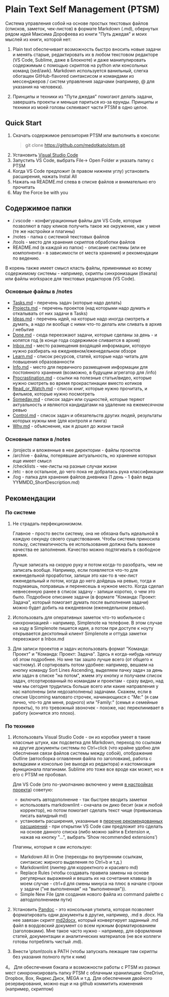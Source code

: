 # Plain Text Self Management (PTSM)

Система управления собой на основе простых текстовых файлов (списков, заметок, чек-листов) в формате Markdown (.md), обернутых рядом идей Максима Дорофеева из книги "Путь джедая" и моих мыслей из книги, которой нет:

1) Plain text обеспечивает возможность быстро вносить новые задачи и менять старые, редактировать их в любом текстовом редакторе (VS Code, Sublime, даже в Блокноте) и даже манипулировать содержимым с помощью скриптов на python или консольных команд (sed/awk). Markdown используется ванильный, слегка обогащен GitHub-flavored синтаксисом и командами из мессенджеров / систем управления задачами (например, @ для указания на человека).

2) Принципы и техники из "Пути джедая" помогают делать задачи, завершать проекты и меньше париться из-за ерунды. Принципы и техники из моей головы склеивают части PTSM в одно целое.

## Quick Start

1. Скачать содержимое репозитория PTSM или выполнить в консоли:
   > git clone https://github.com/medotkato/ptsm.git
2. Установить [Visual Studio Code](https://code.visualstudio.com)
3. Запустить VS Code, выбрать File-> Open Folder и указать папку с PTSM
4. Когда VS Code предложит (в правом нижнем углу) установить расширения, нажать Instal All
5. Нажать на README.md слева в списке файлов и внимательно его прочитать
6. May the Force be with you

## Содержимое папки

- /.vscode - конфигурационные файлы для VS Code, которые позволяют в пару кликов получить такое же окружение, как у меня (те же настройки и плагины)
- /notes - папка с системой текстовых файлов
- /tools - место для хранения скриптов обработки файлов
- README.md (в каждой из папок) - описание системы (или ее компопнента - в зависимости от места хранения) и рекомендации по ведению.

В корень также имеет смысл класть файлы, применимые ко всему содержимому системы - например, скрипты синхронизации (бэкапа) или файлы workspace для текстовых редакторов (VS Code).

### Основные файлы в /notes

- [Tasks.md](notes/Tasks.md) - перечень задач (которые надо делать)
- [Projects.md](notes/Projects.md) - перечень проектов (над которыми надо думать и откалывать от них задачи в Tasks)
- [Ideas.md](notes/Ideas.md) - перечень идей, на которые надо иногда смотреть и думать, а надо ли вообще с ними что-то делать или сливать в архив / небытие
- [Done.md](notes/Done.md) - сюда переезжают задачи, которые сделаны за день - и копятся год (в конце года содержимое сливается в архив)
- [Inbox.md](notes/Inbox.md) - место размещения входящей информации, которую нужно разбирать на ежедневном/еженедельном обзоре
- [Learn.md](notes/Learn.md) - список ресурсов, статей, которые надо читать для повышения образованности
- [Info.md](notes/Info.md) - место для первичного размещения информации для постоянного хранения (возможно, в будущем агрегатор для /info)
- [Procrastination.md](notes/Procrastination.md) - ссылки на полезные статьи/видео, которые нужно смотреть во время прокрастинации вместо котиков
- [Read_or_Watch.md](notes/Read_or_watch.md) - список книг, которые нужно прочитать, и фильмов, которые нужно посмотреть
- [Someday.md](notes/Someday.md) - список задач или сущностей, которые теряют актуальность и являются кандидатами на удаление на ежемесячном ревью
- [Control.md](notes/Control.md) - список задач и обязательств других людей, результаты которых нужны мне (для контроля и пинга)
- [Why.md](notes/Why.md) - объяснение, как я дошел до жизни такой

### Основные папки в /notes

- /projects и вложенные в нее директории - файлы проектов
- /archive - файлы, потерявшие актуальность, но хранение которых еще имеет смысл
- /checklists - чек-листы на разные случаи жизни
- /etc - все остальное, до чего пока не добралась рука классификации
- /log - папка для хранения файлов дневника (1 день - 1 файл вида YYMMDD_ShortDescription.md)

## Рекомендации

### По системе

1. Не страдать перфекционизмом.

    Главное - просто вести систему, она не обязана быть идеальной в каждую секунду своего существования. Чтобы система приносила пользу, систематичность ее использования должна быть важнее качества ее заполнения. Качество можно подтягивать в свободное время.

    Лучше записать на скорую руку и потом когда-то разобрать, чем не записать вообще. Например, если появляется что-то для еженедельной проработки, запиши это как-то в чек-лист еженедельный и потом, когда до него дойдешь на ревью, тогда и подумаешь, поправишь и перенесешь в нужное место. Когда сделал невнесенную ранее в список задачу - запиши коротко, о чем это было. Подробное описание задачи (в формате "Команда: Проект: Задача", который помогает думать после выполнения задачи) можно будет добить на ежедневном (еженедельном ревью).

2. Использовать для оперативных заметок что-то мобильное с синхронизацией - например, Simplenote на телефоне. В этом случае на ходу в Simplenote пишется идея, а потом при доступе к ноуту открывается десктопный клиент Simplenote и оттуда заметки переезжают в Inbox.md

3. Для записи проектов и задач использовать формат "Команда: Проект" и "Команда: Проект: Задача". Здесь я когда-нибудь напишу об этом подробнее. Но мне так зашло лучше всего (от общего к частному). И сортировать потом удобнее: например, вешаем на кнопку команду Sort Lines Ascending, выделяем пачку задач за день или задач в списке "на потом", жмем эту кнопку и получаем список задач, отсортированный по командам и проектам - сразу видно, над чем мы сегодня трудились больше всего или какие направления у нас наполнены (или недозаполнены) задачами. Скажем, если в списке Upcoming маловато строчек, начинающихся с "Me:" (я сам лично, что-то для меня, родного) или "Family:" (семья и семейные проекты), то это тревожный звоночек - похоже, нас переклинивает в работу (кончится это плохо).

### По технике

1. Использовать Visual Studio Code - он из коробки умеет в такие классные штуки, как подсветка для Markdown, переход по ссылкам на другие документы системы по Ctrl+click (что крайне удобно для обеспчения связи файлов системы между собой), отображение Outline (автосборка оглавления файла по заголовкам), работа с вкладками и консолью (не выходя из редактора) и кастомизация функционала плагинами. Sublime это тоже все вроде как может, но я его с PTSM не пробовал.

    Для VS Code (это по-умолчанию включено у меня [в настройках проекта](./.vscode/settings.json)) советую:
    - включить автодополнение - так быстрее вводить заметки
    - использовать markdownlint - сначала он дико бесит (как и любой корректор), но потом помогает сделать текст чище (привыкаешь писать валидный md)
    - установить расширения, указанные в [перечне рекомендованных расширений](.vscode/extensions.json) - при открытии VS Code сам предложит это сделать на основе данного списка (либо можно зайти в Extension и, нажав на кнопку "...", выбрать ‘Show recommended extensions’)

    Плагины, которые я сам использую:
    - Markdown All in One (переходы по внутренним ссылкам, синтаксис жирного выделения по Ctrl+b и т.д.)
    - Markdownlint (линтер для корректного и красивго md)
    - Replace Rules (чтобы создавать правила замены на основе регулярных выражений и вешать их на сочетания клавиш (в моем случае - ctrl+d для смены минуса на плюс в начале строки у задачи ("не выполненная" на "выполненная")).
    - Simple New File (для создания нового файла из command palette с автодополнением пути)

2. Установить [Pandoc](https://pandoc.org) - это консольная утилита, которая позволяет форматировать одни документы в другие, например, .md в .docx. На нее завязан скрипт [md2docx](./tools/md2docx.bat), который конвертирует заданный .md файл в вордовский документ со всем нужным форматированием (заголовками). Мне такое часто нужно - например, для оформления статей, документации и аналитических материалов (не все коллеги готовы потреблять чистый .md).

3. Внести \ptsm\tools в PATH (чтобы запускать лежащие там скрипты без указания полного пути к ним)

4。 Для обеспечения бэкапа и возможности работы с PTSM из разных мест синхронизировать папку PTSM с облачным хранилищем: OneDrive, Dropbox, Box, Яндекс.Диск, MEGA и т.д. Для обеспечения двойного резервирования, можно еще и на github коммитить изменения (например, скриптом)
